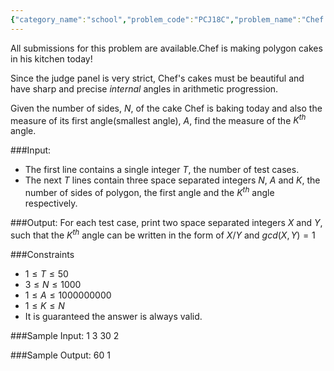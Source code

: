 ```yaml
---
{"category_name":"school","problem_code":"PCJ18C","problem_name":"Chef and Polygon Cakes","languages_supported":{"0":"C","1":"CPP14","2":"JAVA","3":"PYTH","4":"PYTH 3.6","5":"PYPY","6":"CS2","7":"PAS fpc","8":"PAS gpc","9":"RUBY","10":"PHP","11":"GO","12":"NODEJS","13":"HASK","14":"rust","15":"SCALA","16":"swift","17":"D","18":"PERL","19":"FORT","20":"WSPC","21":"ADA","22":"CAML","23":"ICK","24":"BF","25":"ASM","26":"CLPS","27":"PRLG","28":"ICON","29":"SCM qobi","30":"PIKE","31":"ST","32":"NICE","33":"LUA","34":"BASH","35":"NEM","36":"LISP sbcl","37":"LISP clisp","38":"SCM guile","39":"JS","40":"ERL","41":"TCL","42":"kotlin","43":"PERL6","44":"TEXT","45":"SCM chicken","46":"PYP3","47":"CLOJ","48":"COB","49":"FS"},"max_timelimit":1,"source_sizelimit":50000,"problem_author":"madhav_1999","problem_tester":null,"date_added":"28-07-2018","tags":{"0":"madhav_1999","1":"madhav_1999","2":"pcj","3":"prakhar17252","4":"proconjunior","5":"tanmay28"},"editorial_url":"https://discuss.codechef.com/problems/PCJ18C","time":{"view_start_date":1534176000,"submit_start_date":1534176000,"visible_start_date":1534176000,"end_date":1735669800},"is_direct_submittable":false,"layout":"problem"}
---
```

<span class="solution-visible-txt">All submissions for this problem are available.</span>Chef is making polygon cakes in his kitchen today! 

Since the judge panel is very strict, Chef's cakes must be beautiful and have sharp and precise $internal$ angles in arithmetic progression. 

Given the number of sides, $N$, of the cake Chef is baking today and also the measure of its first angle(smallest angle), $A$, find the measure of the $K^{th}$ angle.

###Input:
- The first line contains a single integer $T$, the number of test cases. 
- The next $T$ lines contain three space separated integers $N$, $A$ and $K$, the number of sides of polygon, the first angle and the $K^{th}$ angle respectively. 

###Output:
For each test case, print two space separated integers $X$ and $Y$, such that the $K^{th}$ angle can be written in the form of $X/Y$ and $gcd(X, Y) = 1$

###Constraints 
- $1 \leq T \leq 50$
- $3 \leq N \leq 1000$
- $1 \leq A \leq 1000000000$
- $1 \leq K \leq N$
- It is guaranteed the answer is always valid.

###Sample Input:
        1
        3 30 2

###Sample Output:
        60 1
	